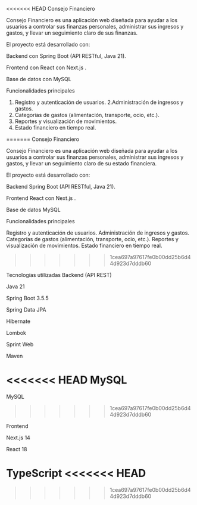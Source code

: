 <<<<<<< HEAD
 Consejo Financiero

Consejo Financiero es una aplicación web diseñada para ayudar a los usuarios a controlar sus finanzas personales, administrar sus ingresos y gastos, y llevar un seguimiento claro de sus finanzas.

El proyecto está desarrollado con:

Backend con Spring Boot
 (API RESTful, Java 21).

Frontend con  React
 con Next.js
.

Base de datos con MySQL

 Funcionalidades principales

1. Registro y autenticación de usuarios.
2.Administración de ingresos y gastos.
3. Categorías de gastos (alimentación, transporte, ocio, etc.).
4. Reportes y visualización de movimientos.
5. Estado financiero en tiempo real.

=======
Consejo Financiero

Consejo Financiero es una aplicación web diseñada para ayudar a los usuarios a controlar sus finanzas personales, administrar sus ingresos y gastos, y llevar un seguimiento claro de su estado financiera.

El proyecto está desarrollado con:

Backend Spring Boot
 (API RESTful, Java 21).

Frontend React
 con Next.js
.

Base de datos  MySQL

 Funcionalidades principales

 Registro y autenticación de usuarios.
 Administración de ingresos y gastos.
 Categorías de gastos (alimentación, transporte, ocio, etc.).
 Reportes y visualización de movimientos.
 Estado financiero en tiempo real.
>>>>>>> 1cea697a97617fe0b00dd25b6d44d923d7dddb60


Tecnologías utilizadas
Backend (API REST)

Java 21

Spring Boot 3.5.5

Spring Data JPA

Hibernate

Lombok

Sprint Web

Maven

<<<<<<< HEAD
MySQL 
=======
MySQL
>>>>>>> 1cea697a97617fe0b00dd25b6d44d923d7dddb60

Frontend

Next.js 14

React 18

TypeScript
<<<<<<< HEAD
=======

>>>>>>> 1cea697a97617fe0b00dd25b6d44d923d7dddb60
